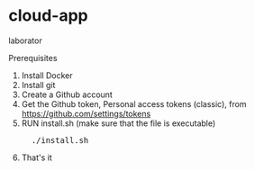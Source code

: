 # cloud-app
laborator

Prerequisites
1. Install Docker
2. Install git
3. Create a Github account
4. Get the Github token, Personal access tokens (classic),  from https://github.com/settings/tokens
5. RUN install.sh  (make sure that the file is executable)
   <pre>
     ./install.sh
   </pre>
6. That's it
